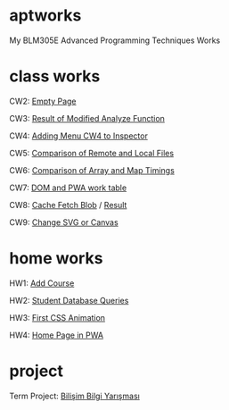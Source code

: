 # aptworks

My BLM305E Advanced Programming Techniques Works

# class works

CW2: [Empty Page](https://sahinalcin.github.io/aptworks/sahincw2)

CW3: [Result of Modified Analyze Function](https://sahinalcin.github.io/aptworks/inspector.html)

CW4: [Adding Menu CW4 to Inspector](https://sahinalcin.github.io/aptworks/work/index.html)

CW5: [Comparison of Remote and Local Files](https://sahinalcin.github.io/aptworks/CW5/Comparison.html)

CW6: [Comparison of Array and Map Timings](https://sahinalcin.github.io/aptworks/CW6/Timing.html)

CW7: [DOM and PWA work table](https://sahinalcin.github.io/aptworks/CW7/table.html)

CW8: [Cache Fetch Blob](https://sahinalcin.github.io/aptworks/CW8/CW8_ss1.PNG) / [Result](https://sahinalcin.github.io/aptworks/CW8/CW8_ss2.PNG)

CW9: [Change SVG or Canvas](https://sahinalcin.github.io/aptworks/CW9/svg.html)

# home works

HW1: [Add Course](https://sahinalcin.github.io/aptworks/SahinHW1)

HW2: [Student Database Queries](https://sahinalcin.github.io/aptworks/HW2/Database.html)

HW3: [First CSS Animation](https://sahinalcin.github.io/aptworks/HW3/myfirstAnimation.html)

HW4: [Home Page in PWA](https://sahinalcin.github.io/aptworks/index.html)

# project

Term Project: [Bilişim Bilgi Yarışması](https://sahinalcin.github.io/aptworks/PROJECT/contest.html)
